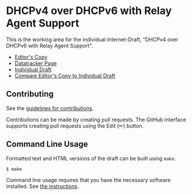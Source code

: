 # DHCPv4 over DHCPv6 with Relay Agent Support

This is the working area for the individual Internet-Draft, "DHCPv4 over DHCPv6 with Relay Agent Support".

* [Editor's Copy](https://mirjak.github.io/draft-dhc-dhcpv4-over-dhcpv6-ra/#go.draft-porfiri-dhc-dhcpv4-over-dhcpv6-ra.html)
* [Datatracker Page](https://datatracker.ietf.org/doc/draft-porfiri-dhc-dhcpv4-over-dhcpv6-ra)
* [Individual Draft](https://datatracker.ietf.org/doc/html/draft-porfiri-dhc-dhcpv4-over-dhcpv6-ra)
* [Compare Editor's Copy to Individual Draft](https://mirjak.github.io/draft-dhc-dhcpv4-over-dhcpv6-ra/#go.draft-porfiri-dhc-dhcpv4-over-dhcpv6-ra.diff)


## Contributing

See the
[guidelines for contributions](https://github.com/mirjak/draft-dhc-dhcpv4-over-dhcpv6-ra/blob/main/CONTRIBUTING.md).

Contributions can be made by creating pull requests.
The GitHub interface supports creating pull requests using the Edit (✏) button.


## Command Line Usage

Formatted text and HTML versions of the draft can be built using `make`.

```sh
$ make
```

Command line usage requires that you have the necessary software installed.  See
[the instructions](https://github.com/martinthomson/i-d-template/blob/main/doc/SETUP.md).

